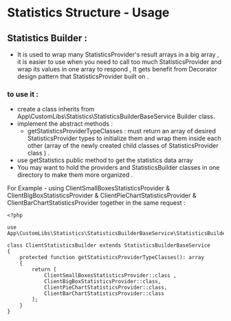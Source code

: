 # Statistics Structure - Usage

##  Statistics Builder :

- It is used to wrap many StatisticsProvider's result arrays in a big array , it is easier to use when you need to call too much StatisticsProvider and wrap its values in one array to respond ,
It gets benefit from Decorator design pattern that StatisticsProvider built on .

### to use it :

- create a class inherits from  App\CustomLibs\Statistics\StatisticsBuilderBaseService Builder class.
- implement the abstract methods :
    * getStatisticsProviderTypeClasses : must return an array of desired StatisticsProvider types to initialize them and wrap them inside each other (array of the newly created child classes of StatisticsProvider class ) .
- use getStatistics public method to get the statistics data array
- You may want to hold the providers and StatisticsBuilder classes in one directory to make them more organized .

For Example - using ClientSmallBoxesStatisticsProvider & ClientBigBoxStatisticsProvider & ClientPieChartStatisticsProvider & ClientBarChartStatisticsProvider together in the same request :
    
    <?php
 
    use App\CustomLibs\Statistics\StatisticsBuilderBaseService\StatisticsBuilderBaseService;
    
    class ClientStatisticsBuilder extends StatisticsBuilderBaseService
    {
        protected function getStatisticsProviderTypeClasses(): array
        {
            return [
                ClientSmallBoxesStatisticsProvider::class ,
                ClientBigBoxStatisticsProvider::class,
                ClientPieChartStatisticsProvider::class,
                ClientBarChartStatisticsProvider::class
            ];
        }
    }

